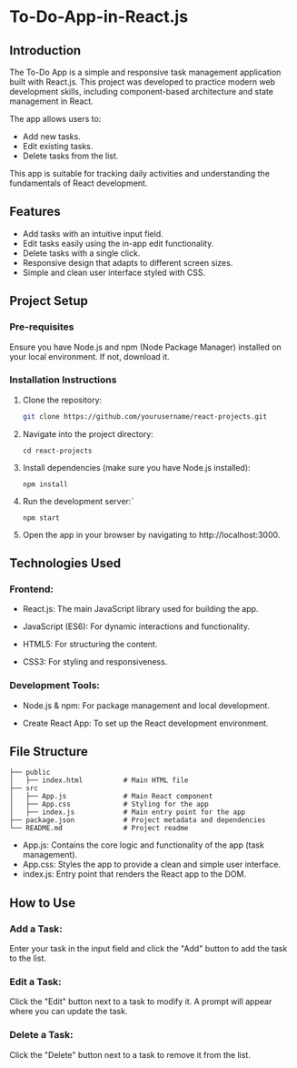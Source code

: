 # To-Do-App-in-React.js

## Introduction

The To-Do App is a simple and responsive task management application built with React.js. This project was developed to practice modern web development skills, including component-based architecture and state management in React.

The app allows users to:

- Add new tasks.
- Edit existing tasks.
- Delete tasks from the list.
  
This app is suitable for tracking daily activities and understanding the fundamentals of React development.

## Features

- Add tasks with an intuitive input field.
- Edit tasks easily using the in-app edit functionality.
- Delete tasks with a single click.
- Responsive design that adapts to different screen sizes.
- Simple and clean user interface styled with CSS.

## Project Setup

### Pre-requisites

Ensure you have Node.js and npm (Node Package Manager) installed on your local environment. If not, download it.

### Installation Instructions

1. Clone the repository:
   ```bash
   git clone https://github.com/yourusername/react-projects.git

2. Navigate into the project directory:

   ```
   cd react-projects
   ```
   
3. Install dependencies (make sure you have Node.js installed):

   ```
   npm install
   ```
4. Run the development server:`

   ```
   npm start
   ```
5. Open the app in your browser by navigating to http://localhost:3000.

## Technologies Used

### Frontend:

- React.js: The main JavaScript library used for building the app.

- JavaScript (ES6): For dynamic interactions and functionality.

- HTML5: For structuring the content.

- CSS3: For styling and responsiveness.

### Development Tools:

- Node.js & npm: For package management and local development.

- Create React App: To set up the React development environment.

## File Structure

```
├── public
│   ├── index.html          # Main HTML file
├── src
│   ├── App.js              # Main React component
│   ├── App.css             # Styling for the app
│   ├── index.js            # Main entry point for the app
├── package.json            # Project metadata and dependencies
└── README.md               # Project readme

```

- App.js: Contains the core logic and functionality of the app (task management).
- App.css: Styles the app to provide a clean and simple user interface.
- index.js: Entry point that renders the React app to the DOM.

## How to Use

### Add a Task:

Enter your task in the input field and click the "Add" button to add the task to the list.

### Edit a Task:

Click the "Edit" button next to a task to modify it. A prompt will appear where you can update the task.

### Delete a Task:

Click the "Delete" button next to a task to remove it from the list.
